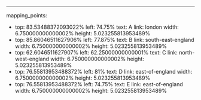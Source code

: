 ---
mapping_points:
 - top: 83.53488372093022%
   left: 74.75%
   text: A
   link: london
   width: 6.750000000000002%
   height: 5.023255813953489%
 - top: 85.86046511627906%
   left: 77.875%
   text: B
   link: south-east-england
   width: 6.750000000000002%
   height: 5.023255813953489%
 - top: 62.6046511627907%
   left: 62.25000000000001%
   text: C
   link: north-west-england
   width: 6.750000000000002%
   height: 5.023255813953489%
 - top: 76.55813953488372%
   left: 81%
   text: D
   link: east-of-england
   width: 6.750000000000002%
   height: 5.023255813953489%
 - top: 76.55813953488372%
   left: 74.75%
   text: E
   link: east-of-england
   width: 6.750000000000002%
   height: 5.023255813953489%
